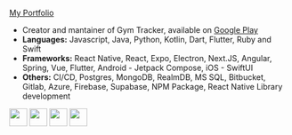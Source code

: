 <a href="https://thejoaov.github.io" target="_blank">My Portfolio</a>

* Creator and mantainer of Gym Tracker, available on [Google Play](https://play.google.com/store/apps/details?id=com.thejoaov.gymtracker)
* **Languages:** Javascript, Java, Python, Kotlin, Dart, Flutter, Ruby and Swift
* **Frameworks:** React Native, React, Expo, Electron, Next.JS, Angular, Spring, Vue, Flutter, Android - Jetpack Compose, iOS - SwiftUI
* **Others:** CI/CD, Postgres, MongoDB, RealmDB, MS SQL, Bitbucket, Gitlab, Azure, Firebase, Supabase, NPM Package, React Native Library development

<!-- If you came here you deserve this little easter egg: !--> 
<!-- * **Games i like to play**: Destiny 2, League, Cities Skylines (1 and 2), Stellaris, RTS in general. !-->


<a href="https://www.linkedin.com/in/thejoaov" target="_blank" rel="noreferrer"><img src="https://raw.githubusercontent.com/danielcranney/readme-generator/main/public/icons/socials/linkedin.svg" width="32" height="32" /></a>
<a href="https://www.stackoverflow.com/users/11638833" target="_blank" rel="noreferrer"><img src="https://raw.githubusercontent.com/danielcranney/readme-generator/main/public/icons/socials/stackoverflow.svg" width="32" height="32" /></a>
<a href="http://www.medium.com/@thejoaov" target="_blank" rel="noreferrer"><img src="https://raw.githubusercontent.com/danielcranney/readme-generator/main/public/icons/socials/medium.svg" width="32" height="32" /></a> 
<a href="https://www.dev.to/thejoaov" target="_blank" rel="noreferrer"><img src="https://raw.githubusercontent.com/danielcranney/readme-generator/main/public/icons/socials/devdotto.svg" width="32" height="32"  /></a> 
